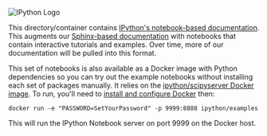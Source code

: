 ![IPython Logo](http://ipython.org/_static/IPy_header.png)

This directory/container contains [IPython's notebook-based documentation](http://nbviewer.ipython.org/github/ipython/ipython/blob/master/examples/Index.ipynb). This augments our [Sphinx-based documentation](http://ipython.org/ipython-doc/stable/index.html) with notebooks that contain interactive tutorials and examples. Over time, more of our documentation will be pulled into this format.

This set of notebooks is also available as a Docker image with Python dependencies so you can try out the example notebooks without installing each set of packages manually. It relies on the [ipython/scipyserver Docker image](https://registry.hub.docker.com/u/ipython/scipyserver/). To run, you'll need to [install and configure Docker](https://docs.docker.com/installation/) then:

```
docker run -e "PASSWORD=SetYourPassword" -p 9999:8888 ipython/examples
```

This will run the IPython Notebook server on port 9999 on the Docker host.
